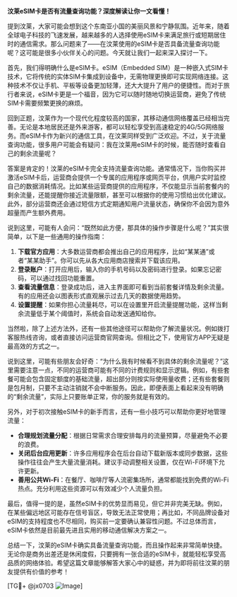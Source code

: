 **汶莱eSIM卡是否有流量查询功能？深度解读让你一文看懂！**

提到汶莱，大家可能会想到这个东南亚小国的美丽风景和宁静氛围。近年来，随着全球电子科技的飞速发展，越来越多的人选择使用eSIM卡来满足旅行或短期居住时的通信需求。那么问题来了——在汶莱使用的eSIM卡是否具备流量查询功能呢？这可能是很多小伙伴关心的问题。今天就让我们一起来深入探讨一下。

首先，我们得明确什么是eSIM卡。eSIM（Embedded SIM）是一种嵌入式SIM卡技术，它将传统的实体SIM卡集成到设备中，无需物理更换即可实现网络连接。这种技术不仅让手机、平板等设备更加轻薄，还大大提升了用户的便捷性。而对于旅行者来说，eSIM卡更是一个福音，因为它可以随时随地切换运营商，避免了传统SIM卡需要频繁更换的麻烦。

回到正题，汶莱作为一个现代化程度较高的国家，其移动通信网络覆盖已经相当完善。无论是本地居民还是外来游客，都可以轻松享受到高速稳定的4G/5G网络服务。而eSIM卡作为新兴的通信工具，在汶莱同样受到广泛欢迎。不过，关于流量查询功能，很多用户可能会有疑问：我在汶莱用eSIM卡的时候，能否随时查看自己的剩余流量呢？

答案是肯定的！汶莱的eSIM卡完全支持流量查询功能。通常情况下，当你购买并激活eSIM卡后，运营商会提供一个专属的应用程序或网页平台，供用户实时监控自己的数据消耗情况。比如某些运营商提供的应用程序，不仅能显示当前套餐内的剩余流量，还能提醒你接近流量限额，甚至可以根据你的使用习惯给出优化建议。此外，部分运营商还会通过短信方式定期通知用户流量状态，确保你不会因为意外超量而产生额外费用。

说到这里，可能有人会问：“既然如此方便，那具体的操作步骤是什么呢？”其实很简单，以下是一些通用的操作指南：

1. **下载官方应用**：大多数运营商都会推出自己的应用程序，比如“某某通”或者“某某助手”。你可以先从各大应用商店搜索并下载该应用。
2. **登录账户**：打开应用后，输入你的手机号码以及密码进行登录。如果忘记密码，可以通过找回功能重置。
3. **查看流量信息**：登录成功后，进入主界面即可看到当前套餐详情及剩余流量。有的应用还会以图表形式直观展示过去几天的数据使用趋势。
4. **设置提醒**：如果你担心流量耗尽，可以在设置里开启流量提醒功能，这样当剩余流量低于某个阈值时，系统会自动发送通知给你。

当然啦，除了上述方法外，还有一些其他途径可以帮助你了解流量状况。例如拨打客服热线咨询，或者直接访问运营商官网查询。但相比之下，使用官方APP无疑是最高效的方式之一。

说到这里，可能有些朋友会好奇：“为什么我有时候看不到具体的剩余流量呢？”这里需要注意一点，不同的运营商可能有不同的计费规则和显示逻辑。例如，有些套餐可能会包含固定额度的基础流量，超出部分则按实际使用量收费；还有些套餐则是包月制，只要不主动注销就不会中断服务。因此，即便表面上看起来没有明确的“剩余流量”，实际上只要账单正常，你的服务就是有效的。

另外，对于初次接触eSIM卡的新手而言，还有一些小技巧可以帮助你更好地管理流量：

- **合理规划流量分配**：根据日常需求合理安排每月的流量预算，尽量避免不必要的浪费。
- **关闭后台应用更新**：许多应用程序会在后台自动下载新版本或同步数据，这些操作往往会产生大量流量消耗。建议手动调整相关设置，仅在Wi-Fi环境下允许更新。
- **善用公共Wi-Fi**：在餐厅、咖啡厅等人流密集场所，通常都能找到免费的Wi-Fi热点。充分利用这些资源可以有效减少个人流量负担。

最后，值得一提的是，虽然eSIM卡的优势显而易见，但它并非完美无缺。例如，在某些偏远地区可能存在信号盲区，导致无法正常使用；再比如，不同品牌设备对eSIM的支持程度也不尽相同，购买前一定要确认兼容性问题。不过总体而言，eSIM卡依然是目前最先进且实用的移动通信解决方案之一。

总结一下，汶莱的eSIM卡确实具备流量查询功能，而且操作起来非常简单快捷。无论你是商务出差还是休闲度假，只要拥有一张合适的eSIM卡，就能轻松享受高品质的网络体验。希望这篇文章能够解答大家心中的疑惑，并为即将前往汶莱的朋友提供有价值的参考！

[TG💪+ @jx0703 ![Image](https://github.com/user-attachments/assets/dbca1d08-cadb-493c-b0ec-ad6f7a83f270)]